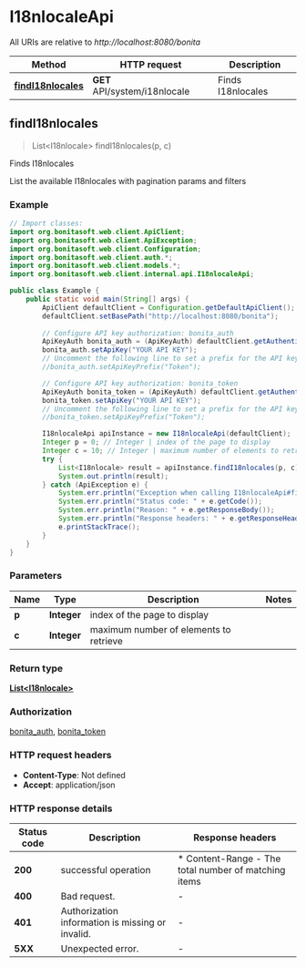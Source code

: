 # I18nlocaleApi

All URIs are relative to *http://localhost:8080/bonita*

Method | HTTP request | Description
------------- | ------------- | -------------
[**findI18nlocales**](I18nlocaleApi.md#findI18nlocales) | **GET** API/system/i18nlocale | Finds I18nlocales



## findI18nlocales

> List&lt;I18nlocale&gt; findI18nlocales(p, c)

Finds I18nlocales

List the available I18nlocales with pagination params and filters 

### Example

```java
// Import classes:
import org.bonitasoft.web.client.ApiClient;
import org.bonitasoft.web.client.ApiException;
import org.bonitasoft.web.client.Configuration;
import org.bonitasoft.web.client.auth.*;
import org.bonitasoft.web.client.models.*;
import org.bonitasoft.web.client.internal.api.I18nlocaleApi;

public class Example {
    public static void main(String[] args) {
        ApiClient defaultClient = Configuration.getDefaultApiClient();
        defaultClient.setBasePath("http://localhost:8080/bonita");
        
        // Configure API key authorization: bonita_auth
        ApiKeyAuth bonita_auth = (ApiKeyAuth) defaultClient.getAuthentication("bonita_auth");
        bonita_auth.setApiKey("YOUR API KEY");
        // Uncomment the following line to set a prefix for the API key, e.g. "Token" (defaults to null)
        //bonita_auth.setApiKeyPrefix("Token");

        // Configure API key authorization: bonita_token
        ApiKeyAuth bonita_token = (ApiKeyAuth) defaultClient.getAuthentication("bonita_token");
        bonita_token.setApiKey("YOUR API KEY");
        // Uncomment the following line to set a prefix for the API key, e.g. "Token" (defaults to null)
        //bonita_token.setApiKeyPrefix("Token");

        I18nlocaleApi apiInstance = new I18nlocaleApi(defaultClient);
        Integer p = 0; // Integer | index of the page to display
        Integer c = 10; // Integer | maximum number of elements to retrieve
        try {
            List<I18nlocale> result = apiInstance.findI18nlocales(p, c);
            System.out.println(result);
        } catch (ApiException e) {
            System.err.println("Exception when calling I18nlocaleApi#findI18nlocales");
            System.err.println("Status code: " + e.getCode());
            System.err.println("Reason: " + e.getResponseBody());
            System.err.println("Response headers: " + e.getResponseHeaders());
            e.printStackTrace();
        }
    }
}
```

### Parameters


Name | Type | Description  | Notes
------------- | ------------- | ------------- | -------------
 **p** | **Integer**| index of the page to display |
 **c** | **Integer**| maximum number of elements to retrieve |

### Return type

[**List&lt;I18nlocale&gt;**](I18nlocale.md)

### Authorization

[bonita_auth](../README.md#bonita_auth), [bonita_token](../README.md#bonita_token)

### HTTP request headers

- **Content-Type**: Not defined
- **Accept**: application/json

### HTTP response details
| Status code | Description | Response headers |
|-------------|-------------|------------------|
| **200** | successful operation |  * Content-Range - The total number of matching items <br>  |
| **400** | Bad request. |  -  |
| **401** | Authorization information is missing or invalid. |  -  |
| **5XX** | Unexpected error. |  -  |

